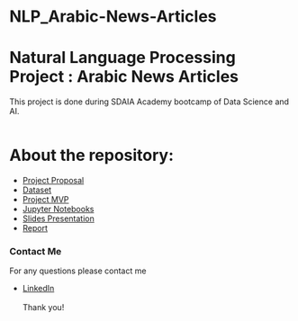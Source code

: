# NLP_Arabic-News-Articles
# Natural Language Processing Project : Arabic News Articles
This project is done during SDAIA Academy bootcamp of Data Science and AI.

<p align="center" width="100%">
<img src=""/>
</p>


# About the repository:
- [Project Proposal]()
- [Dataset]()
- [Project MVP]()
- [Jupyter Notebooks]()
- [Slides Presentation]()
- [Report]()

### Contact Me
For any questions please contact me <br/>
- [LinkedIn](https://www.linkedin.com/in/mashael-a-56b884220/)
<br/><br/>
Thank you!
